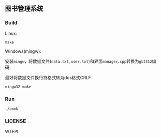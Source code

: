 ## 图书管理系统 ##

### Build ###

Linux:

    make

Windows(mingw):

安装`mingw`，将数据文件(`data.txt`, `user.txt`)和界面`manager.cpp`转换为`gb2312`编码

最好将数据文件换行符格式转为dos格式CRLF

    mingw32-make

### Run ###

    ./book

### LICENSE ###

WTFPL
